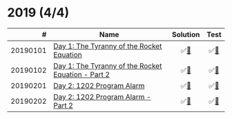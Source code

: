 # 2019 (4/4)

|        # | Name                                                           | Solution                             | Test                              |
|---------:|----------------------------------------------------------------|:------------------------------------:|:---------------------------------:|
| 20190101 | [Day 1: The Tyranny of the Rocket Equation][20190101]          | &#9989;[&#128190;][20190101solution] | &#9989;[&#128190;][20190101tests] |
| 20190102 | [Day 1: The Tyranny of the Rocket Equation - Part 2][20190102] | &#9989;[&#128190;][20190102solution] | &#9989;[&#128190;][20190102tests] |
| 20190201 | [Day 2: 1202 Program Alarm][20190201]                          | &#9989;[&#128190;][20190201solution] | &#9989;[&#128190;][20190201tests] |
| 20190202 | [Day 2: 1202 Program Alarm - Part 2][20190202]                 | &#9989;[&#128190;][20190202solution] | &#9989;[&#128190;][20190202tests] |

[20190101]: https://adventofcode.com/2019/day/1
[20190102]: https://adventofcode.com/2019/day/1#part2
[20190201]: https://adventofcode.com/2019/day/2
[20190202]: https://adventofcode.com/2019/day/2#part2

[20190101solution]: src/main/java/org/ck/adventofcode/year2019/day1/Part1.java
[20190102solution]: src/main/java/org/ck/adventofcode/year2019/day1/Part2.java
[20190201solution]: src/main/java/org/ck/adventofcode/year2019/day2/Part1.java
[20190202solution]: src/main/java/org/ck/adventofcode/year2019/day2/Part2.java

[20190101tests]: src/test/java/org/ck/adventofcode/year2019/day1/Part1Test.java
[20190102tests]: src/test/java/org/ck/adventofcode/year2019/day1/Part2Test.java
[20190201tests]: src/test/java/org/ck/adventofcode/year2019/day2/Part1Test.java
[20190202tests]: src/test/java/org/ck/adventofcode/year2019/day2/Part2Test.java


